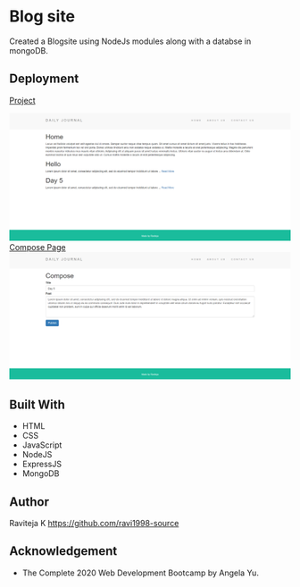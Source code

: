 # Blog site

Created a Blogsite using NodeJs modules along with a databse in mongoDB.

## Deployment
[Project](https://hidden-peak-88533.herokuapp.com/)

![Alt text](https://github.com/ravi1998-source/BlogSite/blob/main/Home.png)
[Compose Page](https://hidden-peak-88533.herokuapp.com/compose)
![Alt text](https://github.com/ravi1998-source/BlogSite/blob/main/Compose.png)

## Built With
* HTML
* CSS
* JavaScript
* NodeJS
* ExpressJS
* MongoDB

## Author
Raviteja K https://github.com/ravi1998-source

## Acknowledgement
* The Complete 2020 Web Development Bootcamp by Angela Yu.

